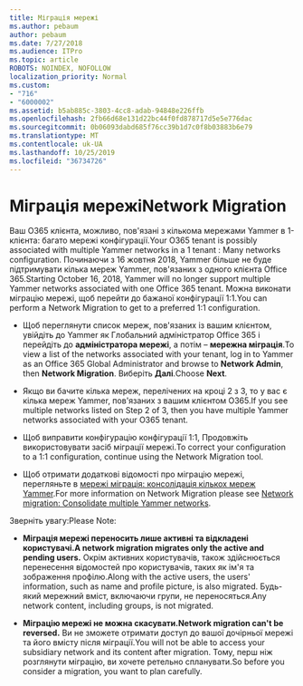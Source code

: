 ```yaml
---
title: Міграція мережі
ms.author: pebaum
author: pebaum
ms.date: 7/27/2018
ms.audience: ITPro
ms.topic: article
ROBOTS: NOINDEX, NOFOLLOW
localization_priority: Normal
ms.custom:
- "716"
- "6000002"
ms.assetid: b5ab885c-3803-4cc8-adab-94848e226ffb
ms.openlocfilehash: 2fb66d68e131d22bc44f0fd878717d5e5e776dac
ms.sourcegitcommit: 0b06093dabd685f76cc39b1d7c0f8b03883b6e79
ms.translationtype: MT
ms.contentlocale: uk-UA
ms.lasthandoff: 10/25/2019
ms.locfileid: "36734726"
---
```

# <a name="network-migration"></a><span data-ttu-id="08be1-102">Міграція мережі</span><span class="sxs-lookup"><span data-stu-id="08be1-102">Network Migration</span></span>

<span data-ttu-id="08be1-103">Ваш O365 клієнта, можливо, пов'язані з кількома мережами Yammer в 1-клієнта: багато мережі конфігурації.</span><span class="sxs-lookup"><span data-stu-id="08be1-103">Your O365 tenant is possibly associated with multiple Yammer networks in a 1 tenant : Many networks configuration.</span></span> <span data-ttu-id="08be1-104">Починаючи з 16 жовтня 2018, Yammer більше не буде підтримувати кілька мереж Yammer, пов'язаних з одного клієнта Office 365.</span><span class="sxs-lookup"><span data-stu-id="08be1-104">Starting October 16, 2018, Yammer will no longer support multiple Yammer networks associated with one Office 365 tenant.</span></span> <span data-ttu-id="08be1-105">Можна виконати міграцію мережі, щоб перейти до бажаної конфігурації 1:1.</span><span class="sxs-lookup"><span data-stu-id="08be1-105">You can perform a Network Migration to get to a preferred 1:1 configuration.</span></span>
  
- <span data-ttu-id="08be1-106">Щоб переглянути список мереж, пов'язаних із вашим клієнтом, увійдіть до Yammer як Глобальний адміністратор Office 365 і перейдіть до **адміністратора мережі**, а потім – **мережна міграція**.</span><span class="sxs-lookup"><span data-stu-id="08be1-106">To view a list of the networks associated with your tenant, log in to Yammer as an Office 365 Global Administrator and browse to **Network Admin**, then **Network Migration**.</span></span> <span data-ttu-id="08be1-107">Виберіть **Далі**.</span><span class="sxs-lookup"><span data-stu-id="08be1-107">Choose **Next**.</span></span>

- <span data-ttu-id="08be1-108">Якщо ви бачите кілька мереж, перелічених на кроці 2 з 3, то у вас є кілька мереж Yammer, пов'язаних з вашим клієнтом O365.</span><span class="sxs-lookup"><span data-stu-id="08be1-108">If you see multiple networks listed on Step 2 of 3, then you have multiple Yammer networks associated with your O365 tenant.</span></span>

- <span data-ttu-id="08be1-109">Щоб виправити конфігурацію конфігурації 1:1, Продовжіть використовувати засіб міграції мережі.</span><span class="sxs-lookup"><span data-stu-id="08be1-109">To correct your configuration to a 1:1 configuration, continue using the Network Migration tool.</span></span>

- <span data-ttu-id="08be1-110">Щоб отримати додаткові відомості про міграцію мережі, перегляньте в [мережі міграція: консолідація кількох мереж Yammer](https://docs.microsoft.com/yammer/configure-your-yammer-network/consolidate-multiple-yammer-networks).</span><span class="sxs-lookup"><span data-stu-id="08be1-110">For more information on Network Migration please see [Network migration: Consolidate multiple Yammer networks](https://docs.microsoft.com/yammer/configure-your-yammer-network/consolidate-multiple-yammer-networks).</span></span>

<span data-ttu-id="08be1-111">Зверніть увагу:</span><span class="sxs-lookup"><span data-stu-id="08be1-111">Please Note:</span></span>
  
- <span data-ttu-id="08be1-112">**Міграція мережі переносить лише активні та відкладені користувачі.**</span><span class="sxs-lookup"><span data-stu-id="08be1-112">**A network migration migrates only the active and pending users.**</span></span> <span data-ttu-id="08be1-113">Окрім активних користувачів, також здійснюється перенесення відомостей про користувачів, таких як ім'я та зображення профілю.</span><span class="sxs-lookup"><span data-stu-id="08be1-113">Along with the active users, the users' information, such as name and profile picture, is also migrated.</span></span> <span data-ttu-id="08be1-114">Будь-який мережний вміст, включаючи групи, не переносяться.</span><span class="sxs-lookup"><span data-stu-id="08be1-114">Any network content, including groups, is not migrated.</span></span>

- <span data-ttu-id="08be1-115">**Міграцію мережі не можна скасувати.**</span><span class="sxs-lookup"><span data-stu-id="08be1-115">**Network migration can't be reversed.**</span></span> <span data-ttu-id="08be1-116">Ви не зможете отримати доступ до вашої дочірньої мережі та його вмісту після міграції.</span><span class="sxs-lookup"><span data-stu-id="08be1-116">You will not be able to access your subsidiary network and its content after migration.</span></span> <span data-ttu-id="08be1-117">Тому, перш ніж розглянути міграцію, ви хочете ретельно спланувати.</span><span class="sxs-lookup"><span data-stu-id="08be1-117">So before you consider a migration, you want to plan carefully.</span></span>
